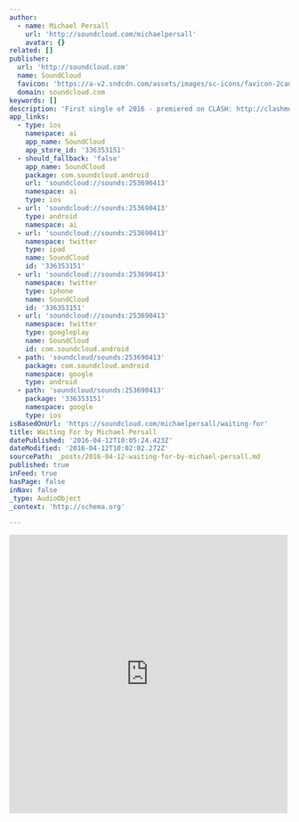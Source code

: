 ```yaml
---
author:
  - name: Michael Persall
    url: 'http://soundcloud.com/michaelpersall'
    avatar: {}
related: []
publisher:
  url: 'http://soundcloud.com'
  name: SoundCloud
  favicon: 'https://a-v2.sndcdn.com/assets/images/sc-icons/favicon-2cadd14b.ico'
  domain: soundcloud.com
keywords: []
description: 'First single of 2016 - premiered on CLASH: http://clashmusic.com/news/premiere-michael-persall-waiting-for www.michaelpersall.com https://open.spotify.com/album/3W4FpJjR3ZGZsj7vYzKchW www.facebook.com/michaelpersall www.twitter.com/michaelpersall www.instagram.com/michaelpersall (Prod.) - Doug Schadt'
app_links:
  - type: ios
    namespace: ai
    app_name: SoundCloud
    app_store_id: '336353151'
  - should_fallback: 'false'
    app_name: SoundCloud
    package: com.soundcloud.android
    url: 'soundcloud://sounds:253690413'
    namespace: ai
    type: ios
  - url: 'soundcloud://sounds:253690413'
    type: android
    namespace: ai
  - url: 'soundcloud://sounds:253690413'
    namespace: twitter
    type: ipad
    name: SoundCloud
    id: '336353151'
  - url: 'soundcloud://sounds:253690413'
    namespace: twitter
    type: iphone
    name: SoundCloud
    id: '336353151'
  - url: 'soundcloud://sounds:253690413'
    namespace: twitter
    type: googleplay
    name: SoundCloud
    id: com.soundcloud.android
  - path: 'soundcloud/sounds:253690413'
    package: com.soundcloud.android
    namespace: google
    type: android
  - path: 'soundcloud/sounds:253690413'
    package: '336353151'
    namespace: google
    type: ios
isBasedOnUrl: 'https://soundcloud.com/michaelpersall/waiting-for'
title: Waiting For by Michael Persall
datePublished: '2016-04-12T10:05:24.423Z'
dateModified: '2016-04-12T10:02:02.272Z'
sourcePath: _posts/2016-04-12-waiting-for-by-michael-persall.md
published: true
inFeed: true
hasPage: false
inNav: false
_type: AudioObject
_context: 'http://schema.org'

---
```

<iframe src="https://cdn.embedly.com/widgets/media.html?src=https%3A%2F%2Fw.soundcloud.com%2Fplayer%2F%3Fvisual%3Dtrue%26url%3Dhttp%253A%252F%252Fapi.soundcloud.com%252Ftracks%252F253690413%26show_artwork%3Dtrue&amp;url=https%3A%2F%2Fsoundcloud.com%2Fmichaelpersall%2Fwaiting-for&amp;image=http%3A%2F%2Fi1.sndcdn.com%2Fartworks-000152670508-n4onhr-t500x500.jpg&amp;key=b7d04c9b404c499eba89ee7072e1c4f7&amp;type=text%2Fhtml&amp;schema=soundcloud" width="500" height="500" scrolling="no" frameborder="0" allowfullscreen="allowfullscreen" style=""></iframe>